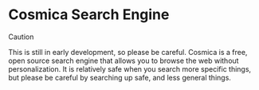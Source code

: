 # Cosmica Search Engine
> [!CAUTION]
> This is still in early development, so please be careful.
Cosmica is a free, open source search engine that allows you to browse the web without personalization. It is relatively safe when you search more specific things, but please be careful by searching up safe, and less general things.
